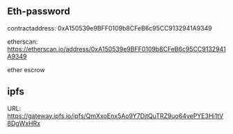 ## Eth-password

contractaddress: 0xA150539e9BFF0109b8CFeB6c95CC9132941A9349

etherscan: https://etherscan.io/address/0xA150539e9BFF0109b8CFeB6c95CC9132941A9349

ether escrow

## ipfs

URL: https://gateway.ipfs.io/ipfs/QmXxoEnx5Ao9Y7DjtQuTRZ9uo64vePYE3Hj1tV8DgWxHRx